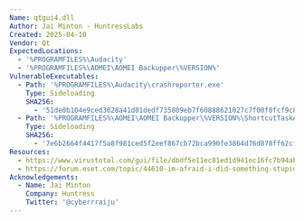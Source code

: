 ```yaml
---
Name: qtgui4.dll
Author: Jai Minton - HuntressLabs
Created: 2025-04-10
Vendor: Qt
ExpectedLocations:
  - '%PROGRAMFILES%\Audacity'
  - '%PROGRAMFILES%\AOMEI\AOMEI Backupper\%VERSION%'
VulnerableExecutables:
  - Path: '%PROGRAMFILES%\Audacity\crashreporter.exe'
    Type: Sideloading
    SHA256:
      - '51de0b104e9ced3028a41d01dedf735809eb7f60888621027c7f00f0fcf9c834'
  - Path: '%PROGRAMFILES%\AOMEI\AOMEI Backupper\%VERSION%\ShortcutTaskAgent.exe'
    Type: Sideloading
    SHA256:
      - '7e6b2664f4417f5a8f981ced5f2eef867cb72bca990fe3864d76d878ff62cf52'
Resources:
  - https://www.virustotal.com/gui/file/dbdf5e11ec81ed1d941ec16fc7b94ab65f814ceb1e7fb524f2c64cbb422f7382/details
  - https://forum.eset.com/topic/44610-im-afraid-i-did-something-stupid-and-im-usually-very-careful-i-keep-getting-an-address-has-been-blocked-message/page/2/
Acknowledgements:
  - Name: Jai Minton
    Company: Huntress
    Twitter: '@cyberrraiju'
---
```


